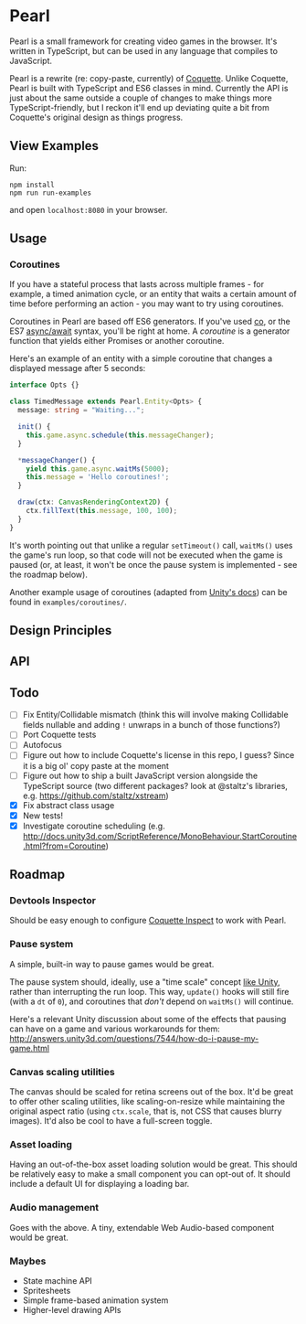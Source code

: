 # Pearl

Pearl is a small framework for creating video games in the browser. It's written in TypeScript, but can be used in any language that compiles to JavaScript.

Pearl is a rewrite (re: copy-paste, currently) of [Coquette](http://coquette.maryrosecook.com/). Unlike Coquette, Pearl is built with TypeScript and ES6 classes in mind. Currently the API is just about the same outside a couple of changes to make things more TypeScript-friendly, but I reckon it'll end up deviating quite a bit from Coquette's original design as things progress.

## View Examples

Run:

```
npm install
npm run run-examples
```

and open `localhost:8080` in your browser.

## Usage

### Coroutines

If you have a stateful process that lasts across multiple frames - for example, a timed animation cycle, or an entity that waits a certain amount of time before performing an action - you may want to try using coroutines.

Coroutines in Pearl are based off ES6 generators. If you've used [co](https://github.com/tj/co), or the ES7 [async/await](https://ponyfoo.com/articles/understanding-javascript-async-await) syntax, you'll be right at home. A *coroutine* is a generator function that yields either Promises or another coroutine.

Here's an example of an entity with a simple coroutine that changes a displayed message after 5 seconds:

```typescript
interface Opts {}

class TimedMessage extends Pearl.Entity<Opts> {
  message: string = "Waiting...";

  init() {
    this.game.async.schedule(this.messageChanger);
  }

  *messageChanger() {
    yield this.game.async.waitMs(5000);
    this.message = 'Hello coroutines!';
  }

  draw(ctx: CanvasRenderingContext2D) {
    ctx.fillText(this.message, 100, 100);
  }
}
```

It's worth pointing out that unlike a regular `setTimeout()` call, `waitMs()` uses the game's run loop, so that code will not be executed when the game is paused (or, at least, it won't be once the pause system is implemented - see the roadmap below).

Another example usage of coroutines (adapted from [Unity's docs](https://docs.unity3d.com/Manual/Coroutines.html)) can be found in `examples/coroutines/`.

## Design Principles

## API

## Todo

- [ ] Fix Entity/Collidable mismatch (think this will involve making Collidable fields nullable and adding `!` unwraps in a bunch of those functions?)
- [ ] Port Coquette tests
- [ ] Autofocus
- [ ] Figure out how to include Coquette's license in this repo, I guess? Since it is a big ol' copy paste at the moment
- [ ] Figure out how to ship a built JavaScript version alongside the TypeScript source (two different packages? look at @staltz's libraries, e.g. https://github.com/staltz/xstream)
- [x] Fix abstract class usage
- [x] New tests!
- [x] Investigate coroutine scheduling (e.g. http://docs.unity3d.com/ScriptReference/MonoBehaviour.StartCoroutine.html?from=Coroutine)

## Roadmap

### Devtools Inspector

Should be easy enough to configure [Coquette Inspect](https://github.com/thomasboyt/coquette-inspect) to work with Pearl.

### Pause system

A simple, built-in way to pause games would be great.

The pause system should, ideally, use a "time scale" concept [like Unity](https://docs.unity3d.com/ScriptReference/Time-timeScale.html), rather than interrupting the run loop. This way, `update()` hooks will still fire (with a `dt` of `0`), and coroutines that *don't* depend on `waitMs()` will continue.

Here's a relevant Unity discussion about some of the effects that pausing can have on a game and various workarounds for them: http://answers.unity3d.com/questions/7544/how-do-i-pause-my-game.html

### Canvas scaling utilities

The canvas should be scaled for retina screens out of the box. It'd be great to offer other scaling utilities, like scaling-on-resize while maintaining the original aspect ratio (using `ctx.scale`, that is, not CSS that causes blurry images). It'd also be cool to have a full-screen toggle.

### Asset loading

Having an out-of-the-box asset loading solution would be great. This should be relatively easy to make a small component you can opt-out of. It should include a default UI for displaying a loading bar.

### Audio management

Goes with the above. A tiny, extendable Web Audio-based component would be great.

### Maybes

* State machine API
* Spritesheets
* Simple frame-based animation system
* Higher-level drawing APIs
